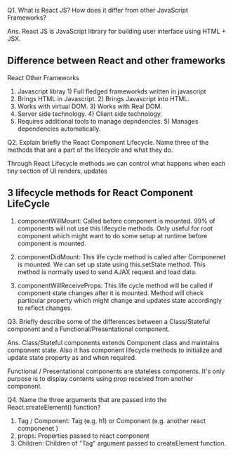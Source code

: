 Q1. What is React JS? How does it differ from other JavaScript Frameworks?

Ans. React JS is JavaScript library for building user interface using HTML + JSX.

Difference between React and other frameworks
---------------------------------------------

React                                                             Other Frameworks
1) Javascript libray                                              1) Full fledged frameworkds written in javascript
2) Brings HTML in Javascript.                                     2) Brings Javascript into HTML.
3) Works with virtual DOM.                                        3) Works with Real DOM.
4) Server side technology.                                        4) Client side technology.
5) Requires additional tools to manage depndencies.               5) Manages dependencies automatically. 


Q2. Explain briefly the React Component Lifecycle. Name three of the methods that are a part of the lifecycle and what they do.

Through React Lifecycle methods we can control what happens when each tiny section of UI renders, updates

3 lifecycle methods for React Component LifeCycle
-------------------------------------------------
1) componentWillMount: Called before component is mounted. 99% of components will not use this lifecycle methods. Only useful
for root component which might want to do some setup at runtime before component is mounted.

2) componentDidMount: This life cycle method is called after Componenet is mounted. We can set up state using this.setState method.
This method is normally used to send AJAX request and load data.

3) componentWillReceiveProps: This life cycle method will be called if component state changes after it is mounted. Method will check
particular property which might change and updates state accordingly to reflect changes.


Q3. Briefly describe some of the differences between a Class/Stateful component and a Functional/Presentational component.

Ans. Class/Stateful components extends Component class and maintains component state. Also it has component lifecycle methods to initialize
and update state property as and when required.

Functional / Presentational components are stateless components. It's only purpose is to display contents using prop received from
another component.


Q4. Name the three arguments that are passed into the React.createElement() function?

1) Tag / Component: Tag (e.g. h1) or Component (e.g. another react componenet <App />)
2) props: Properties passed to react component
3) Children: Children of "Tag" argument passed to createElement function.  